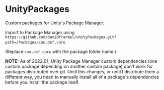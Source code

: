 # UnityPackages

Custom packages for Unity's Package Manager.

Import to Package Manager using `https://github.com/davidfrankel/UnityPackages.git?path=/Packages/com.def.core`.

(Replace `com.def.core` with the package folder name.)

**NOTE:** As of 2022.01, Unity Package Manager custom dependencies (one custom package depending on another custom package) don't work for packages distributed over git. Until this changes, or until I distribute them a different way, you need to manually install all of a package's dependencies before you install the package itself.